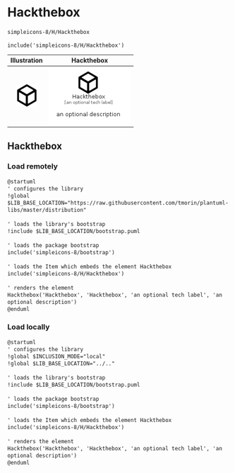 # Hackthebox


```text
simpleicons-8/H/Hackthebox
```

```text
include('simpleicons-8/H/Hackthebox')
```



| Illustration | Hackthebox |
| :---: | :---: |
| ![illustration for Illustration](../../simpleicons-8/H/Hackthebox.png) | ![illustration for Hackthebox](../../simpleicons-8/H/Hackthebox.Local.png) |




## Hackthebox

### Load remotely
```plantuml
@startuml
' configures the library
!global $LIB_BASE_LOCATION="https://raw.githubusercontent.com/tmorin/plantuml-libs/master/distribution"

' loads the library's bootstrap
!include $LIB_BASE_LOCATION/bootstrap.puml

' loads the package bootstrap
include('simpleicons-8/bootstrap')

' loads the Item which embeds the element Hackthebox
include('simpleicons-8/H/Hackthebox')

' renders the element
Hackthebox('Hackthebox', 'Hackthebox', 'an optional tech label', 'an optional description')
@enduml
```

### Load locally
```plantuml
@startuml
' configures the library
!global $INCLUSION_MODE="local"
!global $LIB_BASE_LOCATION="../.."

' loads the library's bootstrap
!include $LIB_BASE_LOCATION/bootstrap.puml

' loads the package bootstrap
include('simpleicons-8/bootstrap')

' loads the Item which embeds the element Hackthebox
include('simpleicons-8/H/Hackthebox')

' renders the element
Hackthebox('Hackthebox', 'Hackthebox', 'an optional tech label', 'an optional description')
@enduml
```


